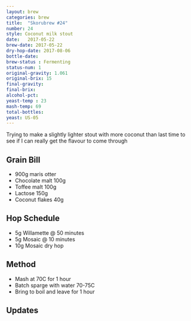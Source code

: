 ```yaml
---
layout: brew
categories: brew
title:  "Skorubrew #24"
number: 24
style: Coconut milk stout
date:   2017-05-22
brew-date: 2017-05-22
dry-hop-date: 2017-08-06
bottle-date: 
brew-status : Fermenting
status-num: 1
original-gravity: 1.061
original-brix: 15
final-gravity: 
final-brix: 
alcohol-pct: 
yeast-temp : 23 
mash-temp: 69
total-bottles: 
yeast: US-05
---
```


Trying to make a slightly lighter stout with more coconut than last time to see if I can really get the flavour to come through


Grain Bill
-----
* 900g maris otter
* Chocolate malt 100g
* Toffee malt 100g
* Lactose 150g
* Coconut flakes 40g


Hop Schedule
-------------

* 5g Willamette @ 50 minutes
* 5g Mosaic @ 10 minutes
* 10g Mosaic dry hop

Method
-------

* Mash at 70C for 1 hour
* Batch sparge with water 70-75C
* Bring to boil and leave for 1 hour


Updates
-------


